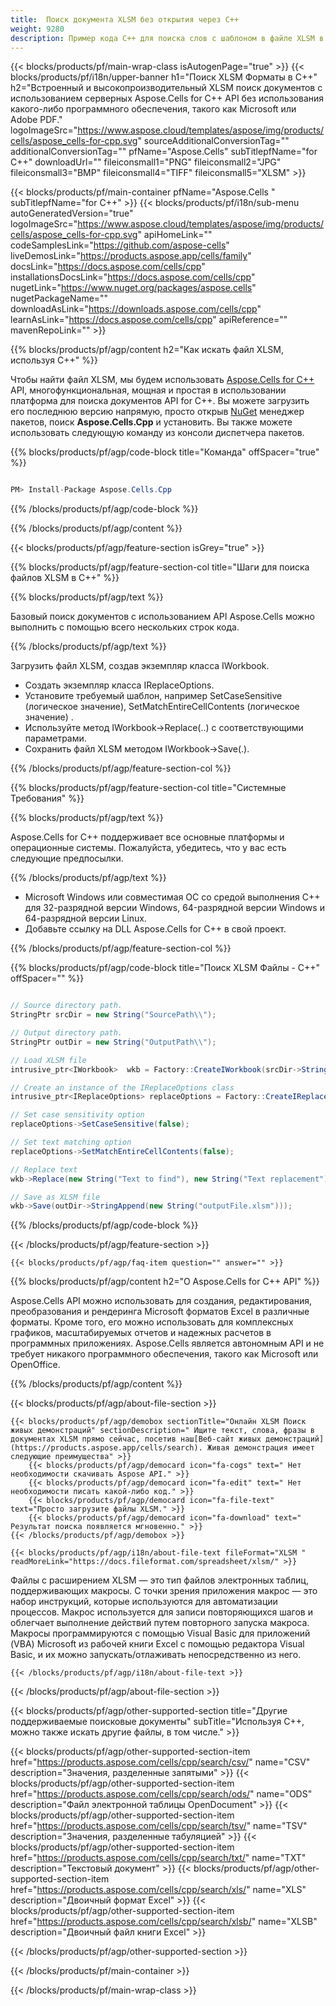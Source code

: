 ```yaml
---
title:  Поиск документа XLSM без открытия через C++
weight: 9280
description: Пример кода C++ для поиска слов с шаблоном в файле XLSM в среде выполнения C++ для 32-разрядной версии Windows, 64-разрядной версии Windows и 64-разрядной версии Linux.
---
```

{{< blocks/products/pf/main-wrap-class isAutogenPage="true" >}}
{{< blocks/products/pf/i18n/upper-banner h1="Поиск XLSM Форматы в C++" h2="Встроенный и высокопроизводительный XLSM поиск документов с использованием серверных Aspose.Cells for C++ API без использования какого-либо программного обеспечения, такого как Microsoft или Adobe PDF." logoImageSrc="https://www.aspose.cloud/templates/aspose/img/products/cells/aspose_cells-for-cpp.svg" sourceAdditionalConversionTag="" additionalConversionTag="" pfName="Aspose.Cells" subTitlepfName="for C++" downloadUrl="" fileiconsmall1="PNG" fileiconsmall2="JPG" fileiconsmall3="BMP" fileiconsmall4="TIFF" fileiconsmall5="XLSM" >}}

{{< blocks/products/pf/main-container pfName="Aspose.Cells " subTitlepfName="for C++" >}}
{{< blocks/products/pf/i18n/sub-menu autoGeneratedVersion="true" logoImageSrc="https://www.aspose.cloud/templates/aspose/img/products/cells/aspose_cells-for-cpp.svg" apiHomeLink="" codeSamplesLink="https://github.com/aspose-cells" liveDemosLink="https://products.aspose.app/cells/family" docsLink="https://docs.aspose.com/cells/cpp" installationsDocsLink="https://docs.aspose.com/cells/cpp" nugetLink="https://www.nuget.org/packages/aspose.cells" nugetPackageName="" downloadAsLink="https://downloads.aspose.com/cells/cpp" learnAsLink="https://docs.aspose.com/cells/cpp" apiReference="" mavenRepoLink="" >}}

{{% blocks/products/pf/agp/content h2="Как искать файл XLSM, используя C++" %}}

 Чтобы найти файл XLSM, мы будем использовать
 [Aspose.Cells for C++](https://products.aspose.com/cells/cpp) 
API, многофункциональная, мощная и простая в использовании платформа для поиска документов API for C++. Вы можете загрузить его последнюю версию напрямую, просто открыв
 [NuGet](https://www.nuget.org/packages/aspose.cells) 
 менеджер пакетов, поиск
 **Aspose.Cells.Cpp** 
 и установить. Вы также можете использовать следующую команду из консоли диспетчера пакетов.

{{% blocks/products/pf/agp/code-block title="Команда" offSpacer="true" %}}

```cs

PM> Install-Package Aspose.Cells.Cpp

```

{{% /blocks/products/pf/agp/code-block %}}

{{% /blocks/products/pf/agp/content %}}

{{< blocks/products/pf/agp/feature-section isGrey="true" >}}

{{% blocks/products/pf/agp/feature-section-col title="Шаги для поиска файлов XLSM в C++" %}}

{{% blocks/products/pf/agp/text %}}

 Базовый поиск документов с использованием API Aspose.Cells можно выполнить с помощью всего нескольких строк кода.

{{% /blocks/products/pf/agp/text %}}

Загрузить файл XLSM, создав экземпляр класса IWorkbook.
+ Создать экземпляр класса IReplaceOptions.
+ Установите требуемый шаблон, например SetCaseSensitive (логическое значение), SetMatchEntireCellContents (логическое значение) .
+ Используйте метод IWorkbook->Replace(..) с соответствующими параметрами.
+ Сохранить файл XLSM методом IWorkbook->Save(.).

{{% /blocks/products/pf/agp/feature-section-col %}}

{{% blocks/products/pf/agp/feature-section-col title="Системные Требования" %}}

{{% blocks/products/pf/agp/text %}}

 Aspose.Cells for C++ поддерживает все основные платформы и операционные системы. Пожалуйста, убедитесь, что у вас есть следующие предпосылки.

{{% /blocks/products/pf/agp/text %}}

-  Microsoft Windows или совместимая ОС со средой выполнения C++ для 32-разрядной версии Windows, 64-разрядной версии Windows и 64-разрядной версии Linux.
-  Добавьте ссылку на DLL Aspose.Cells for C++ в свой проект.

{{% /blocks/products/pf/agp/feature-section-col %}}

{{% blocks/products/pf/agp/code-block title="Поиск XLSM Файлы - C++" offSpacer="" %}}

```cs

// Source directory path.
StringPtr srcDir = new String("SourcePath\\");

// Output directory path.
StringPtr outDir = new String("OutputPath\\");

// Load XLSM file
intrusive_ptr<IWorkbook>  wkb = Factory::CreateIWorkbook(srcDir->StringAppend(new String("sourceFile.xlsm")));

// Create an instance of the IReplaceOptions class
intrusive_ptr<IReplaceOptions> replaceOptions = Factory::CreateIReplaceOptions();

// Set case sensitivity option
replaceOptions->SetCaseSensitive(false);

// Set text matching option
replaceOptions->SetMatchEntireCellContents(false);

// Replace text
wkb->Replace(new String("Text to find"), new String("Text replacement"), replaceOptions);

// Save as XLSM file
wkb->Save(outDir->StringAppend(new String("outputFile.xlsm")));  

```

{{% /blocks/products/pf/agp/code-block %}}

{{< /blocks/products/pf/agp/feature-section >}}

    {{< blocks/products/pf/agp/faq-item question="" answer="" >}}
 

<!-- aboutfile Starts -->

{{% blocks/products/pf/agp/content h2="О Aspose.Cells for C++ API" %}}

 Aspose.Cells API можно использовать для создания, редактирования, преобразования и рендеринга Microsoft форматов Excel в различные форматы. Кроме того, его можно использовать для комплексных графиков, масштабируемых отчетов и надежных расчетов в программных приложениях. Aspose.Cells является автономным API и не требует никакого программного обеспечения, такого как Microsoft или OpenOffice.



{{% /blocks/products/pf/agp/content %}}

{{< blocks/products/pf/agp/about-file-section >}}

    {{< blocks/products/pf/agp/demobox sectionTitle="Онлайн XLSM Поиск живых демонстраций" sectionDescription=" Ищите текст, слова, фразы в документах XLSM прямо сейчас, посетив наш[Веб-сайт живых демонстраций](https://products.aspose.app/cells/search). Живая демонстрация имеет следующие преимущества" >}}
        {{< blocks/products/pf/agp/democard icon="fa-cogs" text=" Нет необходимости скачивать Aspose API." >}}
        {{< blocks/products/pf/agp/democard icon="fa-edit" text=" Нет необходимости писать какой-либо код." >}}
        {{< blocks/products/pf/agp/democard icon="fa-file-text" text="Просто загрузите файлы XLSM." >}}
        {{< blocks/products/pf/agp/democard icon="fa-download" text=" Результат поиска появляется мгновенно." >}}
    {{< /blocks/products/pf/agp/demobox >}}

    {{< blocks/products/pf/agp/i18n/about-file-text fileFormat="XLSM " readMoreLink="https://docs.fileformat.com/spreadsheet/xlsm/" >}}
Файлы с расширением XLSM — это тип файлов электронных таблиц, поддерживающих макросы. С точки зрения приложения макрос — это набор инструкций, которые используются для автоматизации процессов. Макрос используется для записи повторяющихся шагов и облегчает выполнение действий путем повторного запуска макроса. Макросы программируются с помощью Visual Basic для приложений (VBA) Microsoft из рабочей книги Excel с помощью редактора Visual Basic, и их можно запускать/отлаживать непосредственно из него.

    {{< /blocks/products/pf/agp/i18n/about-file-text >}}

{{< /blocks/products/pf/agp/about-file-section >}}

<!-- aboutfile Ends -->

{{< blocks/products/pf/agp/other-supported-section title="Другие поддерживаемые поисковые документы" subTitle="Используя C++, можно также искать другие файлы, в том числе." >}}

{{< blocks/products/pf/agp/other-supported-section-item href="https://products.aspose.com/cells/cpp/search/csv/" name="CSV" description="Значения, разделенные запятыми" >}}
{{< blocks/products/pf/agp/other-supported-section-item href="https://products.aspose.com/cells/cpp/search/ods/" name="ODS" description="Файл электронной таблицы OpenDocument" >}}
{{< blocks/products/pf/agp/other-supported-section-item href="https://products.aspose.com/cells/cpp/search/tsv/" name="TSV" description="Значения, разделенные табуляцией" >}}
{{< blocks/products/pf/agp/other-supported-section-item href="https://products.aspose.com/cells/cpp/search/txt/" name="TXT" description="Текстовый документ" >}}
{{< blocks/products/pf/agp/other-supported-section-item href="https://products.aspose.com/cells/cpp/search/xls/" name="XLS" description="Двоичный формат Excel" >}}
{{< blocks/products/pf/agp/other-supported-section-item href="https://products.aspose.com/cells/cpp/search/xlsb/" name="XLSB" description="Двоичный файл книги Excel" >}}

{{< /blocks/products/pf/agp/other-supported-section >}}

{{< /blocks/products/pf/main-container >}}
    
{{< /blocks/products/pf/main-wrap-class >}}
